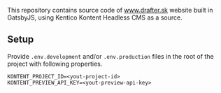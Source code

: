 This repository contains source code of www.drafter.sk website built in GatsbyJS, using Kentico Kontent Headless CMS as a source.

## Setup
Provide `.env.development` and/or `.env.production` files in the root of the project with following properties.

```
KONTENT_PROJECT_ID=<yout-project-id>
KONTENT_PREVIEW_API_KEY=<yout-preview-api-key>
```
